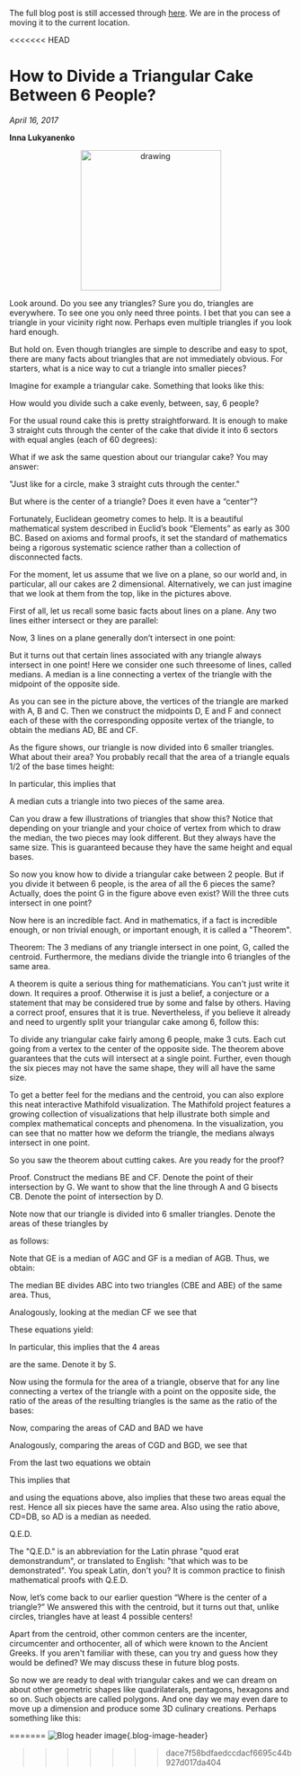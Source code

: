 The full blog post is still accessed through [here](https://www.1onepsilon.com/single-post/2017/04/16/How-to-Divide-a-Triangular-Cake-Between-6-People/). We are in the process of moving it to the current location.

<<<<<<< HEAD
# How to Divide a Triangular Cake Between 6 People?

*April 16, 2017*

**Inna Lukyanenko**

<center>
 <img class = "blog-inline-image" src="https://es-app.com/assets/hd7NMX.jpg" alt="drawing" width="250px"/>
</center> 

Look around. Do you see any triangles? Sure you do, triangles are everywhere. To see one you only need three points. I bet that you can see a triangle in your vicinity right now. Perhaps even multiple triangles if you look hard enough. 

 

But hold on. Even though triangles are simple to describe and easy to spot, there are many facts about triangles that are not immediately obvious. For starters, what is a nice way to cut a triangle into smaller pieces?

 

Imagine for example a triangular cake. Something that looks like this:


 

How would you divide such a cake evenly, between, say, 6 people?

For the usual round cake this is pretty straightforward. It is enough to make 3 straight cuts through the center of the cake that divide it into 6 sectors with equal angles (each of 60 degrees):

 


 

What if we ask the same question about our triangular cake? You may answer:

 

"Just like for a circle, make 3 straight cuts through the center."

 

But where is the center of a triangle? Does it even have a “center”?

Fortunately, Euclidean geometry comes to help. It is a beautiful mathematical system described in Euclid’s book “Elements” as early as 300 BC. Based on axioms and formal proofs, it set the standard of mathematics being a rigorous systematic science rather than a collection of disconnected facts.

 

For the moment, let us assume that we live on a plane, so our world and, in particular, all our cakes are 2 dimensional. Alternatively, we can just imagine that we look at them from the top, like in the pictures above.

 

First of all, let us recall some basic facts about lines on a plane. Any two lines either intersect or they are parallel:

 


Now, 3 lines on a plane generally don’t intersect in one point:

 


But it turns out that certain lines associated with any triangle always intersect in one point! Here we consider one such threesome of lines, called medians. A median is a line connecting a vertex of the triangle with the midpoint of the opposite side.


 

As you can see in the picture above, the vertices of the triangle are marked with A, B and C. Then we construct the midpoints D, E and F and connect each of these with the corresponding opposite vertex of the triangle, to obtain the medians AD, BE and CF.

 

As the figure shows, our triangle is now divided into 6 smaller triangles. What about their area? You probably recall that the area of a triangle equals 1/2 of the base times height:


In particular, this implies that

 

A median cuts a triangle into two pieces of the same area.

 

Can you draw a few illustrations of triangles that show this? Notice that depending on your triangle and your choice of vertex from which to draw the median, the two pieces may look different. But they always have the same size. This is guaranteed because they have the same height and equal bases.

 

So now you know how to divide a triangular cake between 2 people. But if you divide it between 6 people, is the area of all the 6 pieces the same? Actually, does the point G in the figure above even exist? Will the three cuts intersect in one point?

Now here is an incredible fact. And in mathematics, if a fact is incredible enough, or non trivial enough, or important enough, it is called a "Theorem".

 

Theorem: The 3 medians of any triangle intersect in one point, G, called the centroid. Furthermore, the medians divide the triangle into 6 triangles of the same area.

 

A theorem is quite a serious thing for mathematicians. You can't just write it down. It requires a proof. Otherwise it is just a belief, a conjecture or a statement that may be considered true by some and false by others. Having a correct proof, ensures that it is true. Nevertheless, if you believe it already and need to urgently split your triangular cake among 6, follow this:

 

To divide any triangular cake fairly among 6 people, make 3 cuts. Each cut going from a vertex to the center of the opposite side. The theorem above guarantees that the cuts will intersect at a single point. Further, even though the six pieces may not have the same shape, they will all have the same size.  

 

To get a better feel for the medians and the centroid, you can also explore this neat interactive Mathifold visualization. The Mathifold project features a growing collection of visualizations that help illustrate both simple and complex mathematical concepts and phenomena.  In the visualization, you can see that no matter how we deform the triangle, the medians always intersect in one point. 

 

So you saw the theorem about cutting cakes. Are you ready for the proof?

Proof. Construct the medians BE and CF. Denote the point of their intersection by G. We want to show that the line through A and G bisects CB. Denote the point of intersection by D.

 

Note now that our triangle is divided into 6 smaller triangles. Denote the areas of these triangles by


 as follows: 


 

Note that GE is a median of AGC and GF is a median of AGB. Thus, we obtain:


The median BE divides ABC into two triangles (CBE and ABE) of the same area. Thus,


Analogously, looking at the median CF we see that


These equations yield: 


In particular, this implies that the 4 areas


are the same. Denote it by S.

 

Now using the formula for the area of a triangle, observe that for any line connecting a vertex of the triangle with a point on the opposite side, the ratio of the areas of the resulting triangles is the same as the ratio of the bases:

 


 

Now, comparing the areas of CAD and BAD we have


 Analogously, comparing the areas of CGD and BGD, we see that


From the last two equations we obtain


This implies that


and using the equations above, also implies that these two areas equal the rest. Hence all six pieces have the same area. Also using the ratio above, CD=DB, so AD is a median as needed. 

 

Q.E.D.

 

The "Q.E.D." is an abbreviation for the Latin phrase "quod erat demonstrandum", or translated to English: "that which was to be demonstrated". You speak Latin, don't you? It is common practice to finish mathematical proofs with Q.E.D. 

Now, let’s come back to our earlier question “Where is the center of a triangle?” We answered this with the centroid, but it turns out that, unlike circles, triangles have at least 4 possible centers!

 

Apart from the centroid, other common centers are the incenter, circumcenter and orthocenter, all of which were known to the Ancient Greeks. If you aren't familiar with these, can you try and guess how they would be defined? We may discuss these in future blog posts.

 

So now we are ready to deal with triangular cakes and we can dream on about other geometric shapes like quadrilaterals, pentagons, hexagons and so on. Such objects are called polygons. And one day we may even dare to move up a dimension and produce some 3D culinary creations. Perhaps something like this:

 

=======
![Blog header image](https://es-app.com/assets/hd7NMX.jpg){.blog-image-header}
>>>>>>> dace7f58bdfaedccdacf6695c44b927d017da404
